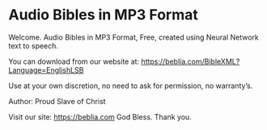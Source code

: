 # Audio Bibles in MP3 Format
Welcome. Audio Bibles in MP3 Format, Free, created using Neural Network text to speech.

You can download from our website at:
https://beblia.com/BibleXML?Language=EnglishLSB

Use at your own discretion, no need to ask for permission, no warranty’s.

Author: Proud Slave of Christ

Visit our site: https://beblia.com God Bless. Thank you.
